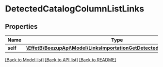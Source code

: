 # DetectedCatalogColumnListLinks

## Properties
Name | Type | Description | Notes
------------ | ------------- | ------------- | -------------
**self** | [**\EffetB\BeezupApi\Model\LinksImportationGetDetectedCatalogColumnsLink**](LinksImportationGetDetectedCatalogColumnsLink.md) |  | 

[[Back to Model list]](../README.md#documentation-for-models) [[Back to API list]](../README.md#documentation-for-api-endpoints) [[Back to README]](../README.md)


